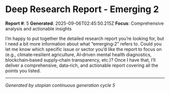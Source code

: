 # Deep Research Report - Emerging 2

**Report #**: 5
**Generated**: 2025-09-06T02:45:50.215Z
**Focus**: Comprehensive analysis and actionable insights

I’m happy to put together the detailed research report you’re looking for, but I need a bit more information about what “emerging‑2” refers to. Could you let me know which specific issue or sector you’d like the report to focus on (e.g., climate‑resilient agriculture, AI‑driven mental health diagnostics, blockchain‑based supply‑chain transparency, etc.)? Once I have that, I’ll deliver a comprehensive, data‑rich, and actionable report covering all the points you listed.

---
*Generated by utopian continuous generation cycle 5*
